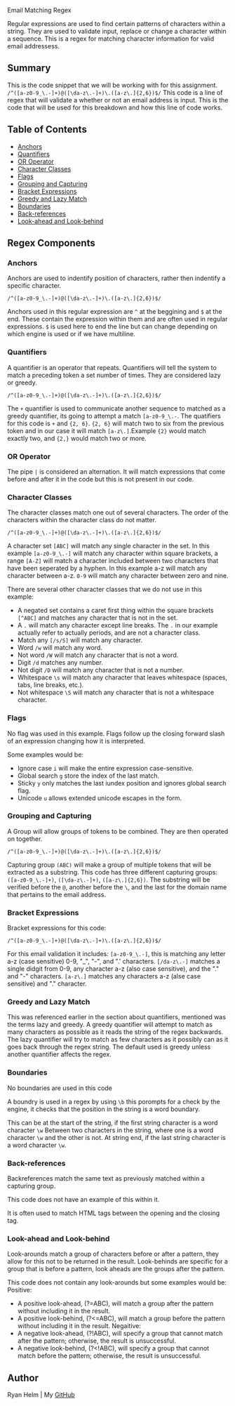 Email Matching Regex

Regular expressions are used to find certain patterns of characters within a string. They are used to validate input, replace or change a character within a sequence. This is a regex for matching character information for valid email addressess.

## Summary

This is the code snippet that we will be working with for this assignment. `/^([a-z0-9_\.-]+)@([\da-z\.-]+)\.([a-z\.]{2,6})$/`
This code is a line of regex that will validate a whether or not an email address is input. This is the code that will be used for this breakdown and how this line of code works.

## Table of Contents

- [Anchors](#anchors)
- [Quantifiers](#quantifiers)
- [OR Operator](#or-operator)
- [Character Classes](#character-classes)
- [Flags](#flags)
- [Grouping and Capturing](#grouping-and-capturing)
- [Bracket Expressions](#bracket-expressions)
- [Greedy and Lazy Match](#greedy-and-lazy-match)
- [Boundaries](#boundaries)
- [Back-references](#back-references)
- [Look-ahead and Look-behind](#look-ahead-and-look-behind)

## Regex Components

### Anchors
Anchors are used to indentify position of characters, rather then indentify a specific character.

`/^([a-z0-9_\.-]+)@([\da-z\.-]+)\.([a-z\.]{2,6})$/`

Anchors used in this regular expression are `^` at the beggining and `$` at the end. These contain the expression within them and are 
often used in regular expressions. `$` is used here to end the line but can change depending on which engine is used or if we have multiline. 
 
### Quantifiers

A quantifier is an operator that repeats. Quantifiers will tell the system to match a preceding token a set number of times. They are considered lazy or greedy.

`/^([a-z0-9_\.-]+)@([\da-z\.-]+)\.([a-z\.]{2,6})$/`

The `+` quantifier is used to communicate another sequence to matched as a greedy quantifier, its going to attempt a match `[a-z0-9_\.-`. The quatifiers for this code is `+` and `{2, 6}`. `{2, 6}` will match two to six from the previous token and in our case it will match `[a-z\.]`.Example `{2}` would match exactly two, and `{2,}` would match two or more.

### OR Operator

The pipe `|` is considered an alternation. It will match expressions that come before and after it in the code but this is not present in our code.

### Character Classes

The character classes match one out of several characters. The order of the characters within the character class do not matter. 

`/^([a-z0-9_\.-]+)@([\da-z\.-]+)\.([a-z\.]{2,6})$/`

A character set `[ABC]` will match any single character in the set. In this example `[a-z0-9_\.-]` will match any character within square brackets, a range `[A-Z]` will match a character included between two characters that have been seperated by a hyphen. In this example a-z will match any character between a-z. `0-9` will match any character between zero and nine. 

There are several other character classes that we do not use in this example: 
* A negated set contains a caret first thing within the square brackets `[^ABC]` and matches any character that is not in the set.
* A `.` will match any character except line breaks. The `.` in our example actually refer to actually periods, and are not a character   class.
* Match any `[/s/S]` will match any character.
* Word `/w` will match any word.
* Not word `/W` will match any character that is not a word.
* Digit `/d` matches any number.
* Not digit `/D` will match any character that is not a number.
* Whitespace `\s` will match any character that leaves whitespace (spaces, tabs, line breaks, etc.).
* Not whitespace `\S` will match any character that is not a whitespace character. 

### Flags

No flag was used in this example. Flags follow up the closing forward slash of an expression changing how it is interpreted.

Some examples would be: 
 * Ignore case `i` will make the entire expression case-sensitive.
 * Global search `g` store the index of the last match. 
 * Sticky `y` only matches the last iundex position and ignores global search flag.
 * Unicode `u` allows extended unicode escapes in the form.


### Grouping and Capturing

A Group will allow groups of tokens to be combined. They are then operated on together. 

`/^([a-z0-9_\.-]+)@([\da-z\.-]+)\.([a-z\.]{2,6})$/`

Capturing group `(ABC)` will make a group of multiple tokens that will be extracted as a substring. This code has three different capturing groups: `([a-z0-9_\.-]+)`, `([\da-z\.-]+)`, `([a-z\.]{2,6})`. The substring will be verified before the `@`, another before the `\`, and the last for the domain name that pertains to the email address.

### Bracket Expressions

Bracket expressions for this code:

`/^([a-z0-9_\.-]+)@([\da-z\.-]+)\.([a-z\.]{2,6})$/`

For this email validation it includes:
`[a-z0-9_\.-]`, this is matching any letter a-z (case sensitive) 0-9, "_", "-", and ".' characters.
`[/da-z\.-]` matches a single didgit from 0-9, any character a-z (also case sensitive), and the "." and "-" characters.
`[a-z\.]` matches any characters a-z (alse case sensitive) and "." character.

### Greedy and Lazy Match

This was referenced earlier in the section about quantifiers, mentioned was the terms lazy and greedy. A greedy quantifier will attempt to match as many characters as possible as it reads the string of the regex backwards. 
The lazy quantifier will try to match as few characters as it possibly can as it goes back through the regex string. The default used is greedy unless another quantifier affects the regex.

### Boundaries

No boundaries are used in this code

A boundry is used in a regex by using `\b` this porompts for a check by the engine, it checks that the position in the string is a word boundary. 

This can be at the start of the string, if the first string character is a word character `\w`
Between two characters in the string, where one is a word character `\w` and the other is not.
At string end, if the last string character is a word character `\w`.


### Back-references

Backreferences match the same text as previously matched within a capturing group. 

This code does not have an example of this within it. 

It is often used to match HTML tags between the opening and the closing tag.

### Look-ahead and Look-behind

Look-arounds match a group of characters before or after a pattern, they allow for this not to be returned in the result. Look-behinds are specific for a group that is before a pattern, look aheads are the groups after the pattern.

This code does not contain any look-arounds but some examples would be:
Positive:
 * A positive look-ahead, (?=ABC), will match a group after the pattern without including it in the result.
 * A positive look-behind, (?<=ABC), will match a group before the pattern without including it in the result.
Negaitive:
 * A negative look-ahead, (?!ABC), will specify a group that cannot match after the pattern; otherwise, the result is unsuccessful.
 * A negative look-behind, (?<!ABC), will specify a group that cannot match before the pattern; otherwise, the result is unsuccessful.


## Author

Ryan Helm | My [GitHub](https://github.com/rjhelm)
